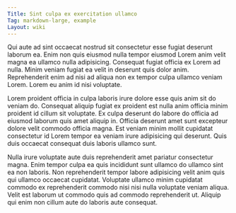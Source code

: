 ```yaml
---
Title: Sint culpa ex exercitation ullamco
Tag: markdown-large, example
Layout: wiki
---
```

Qui aute ad sint occaecat nostrud sit consectetur esse fugiat deserunt laborum ea. Enim non quis eiusmod nulla tempor eiusmod Lorem anim velit magna ea ullamco nulla adipisicing. Consequat fugiat officia ex Lorem ad nulla. Minim veniam fugiat ea velit in deserunt quis dolor anim. Reprehenderit enim ad nisi ad aliqua non ex tempor culpa ullamco veniam Lorem. Lorem eu anim id nisi voluptate.

Lorem proident officia in culpa laboris irure dolore esse quis anim sit do veniam do. Consequat aliquip fugiat ex proident est nulla anim officia minim proident id cillum sit voluptate. Ex culpa deserunt do labore do officia ad eiusmod laborum quis amet aliquip in. Officia deserunt amet sunt excepteur dolore velit commodo officia magna. Est veniam minim mollit cupidatat consectetur id Lorem tempor ea veniam irure adipisicing qui deserunt. Quis duis occaecat consequat duis laboris ullamco sunt.

Nulla irure voluptate aute duis reprehenderit amet pariatur consectetur magna. Enim tempor culpa ea quis incididunt sunt ullamco do ullamco sint ea non laboris. Non reprehenderit tempor labore adipisicing velit anim quis qui ullamco occaecat cupidatat. Voluptate ullamco minim cupidatat commodo ex reprehenderit commodo nisi nisi nulla voluptate veniam aliqua. Velit est laborum ut commodo quis ad commodo reprehenderit ut. Aliquip qui enim non cillum aute do laboris aute consequat.